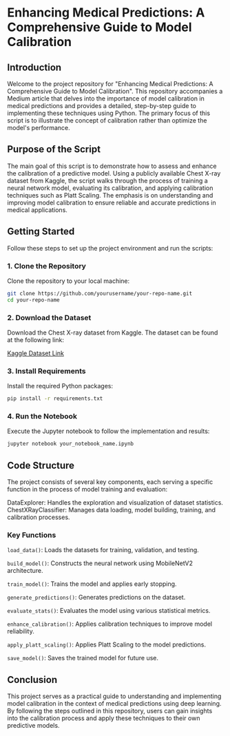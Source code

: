 # Enhancing Medical Predictions: A Comprehensive Guide to Model Calibration

## Introduction

Welcome to the project repository for "Enhancing Medical Predictions: A Comprehensive Guide to Model Calibration". This repository accompanies a Medium article that delves into the importance of model calibration in medical predictions and provides a detailed, step-by-step guide to implementing these techniques using Python. The primary focus of this script is to illustrate the concept of calibration rather than optimize the model's performance.

## Purpose of the Script

The main goal of this script is to demonstrate how to assess and enhance the calibration of a predictive model. Using a publicly available Chest X-ray dataset from Kaggle, the script walks through the process of training a neural network model, evaluating its calibration, and applying calibration techniques such as Platt Scaling. The emphasis is on understanding and improving model calibration to ensure reliable and accurate predictions in medical applications.

## Getting Started

Follow these steps to set up the project environment and run the scripts:

### 1. Clone the Repository

Clone the repository to your local machine:

```bash
git clone https://github.com/yourusername/your-repo-name.git
cd your-repo-name
```

### 2. Download the Dataset
Download the Chest X-ray dataset from Kaggle. The dataset can be found at the following link:

[Kaggle Dataset Link](https://www.kaggle.com/datasets/paultimothymooney/chest-xray-pneumonia)

### 3. Install Requirements
Install the required Python packages:
```bash
pip install -r requirements.txt
```
### 4. Run the Notebook
Execute the Jupyter notebook to follow the implementation and results:
```bash
jupyter notebook your_notebook_name.ipynb
```

## Code Structure
The project consists of several key components, each serving a specific function in the process of model training and evaluation:

DataExplorer: Handles the exploration and visualization of dataset statistics.
ChestXRayClassifier: Manages data loading, model building, training, and calibration processes.
### Key Functions

`load_data()`: Loads the datasets for training, validation, and testing.

`build_model()`: Constructs the neural network using MobileNetV2 architecture.

`train_model()`: Trains the model and applies early stopping.

`generate_predictions()`: Generates predictions on the dataset.

`evaluate_stats()`: Evaluates the model using various statistical metrics.

`enhance_calibration()`: Applies calibration techniques to improve model reliability.

`apply_platt_scaling()`: Applies Platt Scaling to the model predictions.

`save_model()`: Saves the trained model for future use.

## Conclusion
This project serves as a practical guide to understanding and implementing model calibration in the context of medical predictions using deep learning. By following the steps outlined in this repository, users can gain insights into the calibration process and apply these techniques to their own predictive models.
